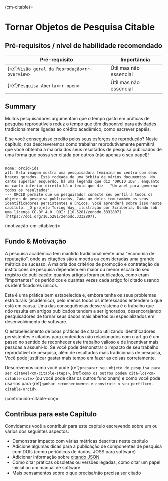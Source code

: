 (cm-citable)=
# Tornar Objetos de Pesquisa Citable

## Pré-requisitos / nível de habilidade recomendado

| Pré-requisito                                       | Importância            |
| --------------------------------------------------- | ---------------------- |
| {ref}`Visão geral da Reprodução<rr-overview>` | Útil mas não essencial |
| {ref}`Pesquisa Aberta<rr-open>`               | Útil mas não essencial |

## Summary

Muitos pesquisadores argumentam que o tempo gasto em práticas de pesquisa reprodutíveis reduz o tempo que têm disponível para atividades tradicionalmente ligadas ao crédito acadêmico, como escrever papéis.

E se você conseguisse crédito pelos seus esforços de reprodução? Neste capítulo, nós descreveremos como trabalhar reprodutivamente permitirá que você obtenha a maioria dos seus resultados de pesquisa publicados de uma forma que possa ser citada por outros (não apenas o seu papel)!

```{figure} ../figures/orcid-ids.jpg
---
nome: orcid-ids
alt: Esta imagem mostra uma pesquisadora feminina no centro com seus braços gerados. Está rodeada de uma órbita de vários documentos. No canto superior esquerdo, há uma legenda que diz 'ORCID IDS', enquanto no canto inferior direito há o texto que diz - "Um anel para governar todos os resultados".
--- ORCID permite que um pesquisador conecte seu perfil a todos os objetos de pesquisa publicados, Cada um deles tem também os seus identificadores persistentes e únicos. Você aprenderá sobre isso neste capítulo. _O projeto Turing Way_ ilustração por Scriberia. Usado sob uma licença CC-BY 4.0. DOI: [10.5281/zenodo.3332807](https://doi.org/10.5281/zenodo.3332807).
```

(motivação-cm-citabível)=
## Fundo & Motivação

A pesquisa acadêmica tem mantido tradicionalmente uma "economia de reputação", onde as citações são a moeda ou consideradas uma grande métrica de sucesso. A maioria dos critérios de promoção e contratação de instituições de pesquisa dependem em maior ou menor escala do seu registro de publicação: quantos artigos foram publicados, como eram "importantes" os periódicos e quantas vezes cada artigo foi citado usando os identificadores únicos.

Esta é uma prática bem estabelecida e, embora tenha os seus problemas estruturais (académico), pelo menos todos os interessados entendem o que está em causa. Uma das consequências desse sistema é o trabalho que *não* resulta em artigos publicados tendem a ser ignorados, desencorajando pesquisadores de tornar seus dados mais abertos ou especializados em desenvolvimento de software.

O estabelecimento de boas práticas de citação utilizando identificadores persistentes e citados para conteúdos não relacionados com o artigo é um passo no sentido de reconhecer este trabalho valioso e de incentivar mais pessoas a assumi-lo. Se você pode demonstrar o impacto de seu trabalho reprodutível de pesquisa, além de resultados mais tradicionais de pesquisa, Você pode justificar gastar mais tempo em fazer as coisas corretamente.

Descrevemos como você pode {ref}`preparar seu objeto de pesquisa para ser citável<cm-citable-steps>`, {ref}`como os outros podem citá-los<cm-citable-cite>` (ou você pode citar os outros funcionam) e como você pode usá-los para {ref}`ganhar reconhecimento e construir o seu perfil<cm-citable-orcid>`.

(contribuido-cítable-cm)=
## Contribua para este Capítulo

Convidamos você a contribuir para este capítulo escrevendo sobre um ou vários dos seguintes aspectos:
- Demonstrar impacto com várias métricas descritas neste capítulo
- Adicione algumas dicas para a publicação de componentes de pesquisa com DOIs (como periódicos de dados, JOSS para software)
- Adicionar informação sobre [citando JSON](http://citebay.com/how-to-cite/json/)
- Como citar práticas obsoletas ou versões legadas, como citar um papel inicial ou um manual de software
- Mais pensamentos sobre o que precisa/não precisa ser citado
